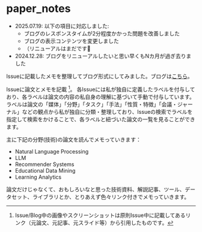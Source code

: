 # paper_notes
- 2025.07.19: 以下の項目に対応しました:
  - ブログのレスポンスタイムが2分程度かかった問題を改善しました
  - ブログの表示コンテンツを変更しました
  - （リニューアルはまだです🫠
- 2024.12.28: ブログをリニューアルしたいと思い早くもNカ月が過ぎ去りました

Issueに記載したメモを整理してブログ形式にしてみました。ブログは[こちら](https://AkihikoWatanabe.github.io/paper_notes)。

Issueに論文とメモを記載 [^1]。
各Issueには私が独自に定義したラベルを付与しており、各ラベルは論文の内容の私自身の理解に基づいて手動で付与しています。
ラベルは論文の「媒体」「分野」「タスク」「手法」「性質・特徴」「会議・ジャーナル」などの観点から私が独自に分類・整理しており、Issueの検索でラベルを指定して検索をかけることで、各ラベルと紐づいた論文の一覧を見ることができます。

主に下記の分野(技術)の論文を読んでメモっていきます：
  - Natural Language Processing
  - LLM
  - Recommender Systems
  - Educational Data Mining
  - Learning Analytics

論文だけじゃなくて、おもしろいなと思った技術資料、解説記事、ツール、データセット、ライブラリとか、とりあえず色々リンク付きでメモっていきます。

[^1]: Issue/Blog中の画像やスクリーンショットは原則Issue中に記載してあるリンク（元論文、元記事、元スライド等）から引用したものです。
